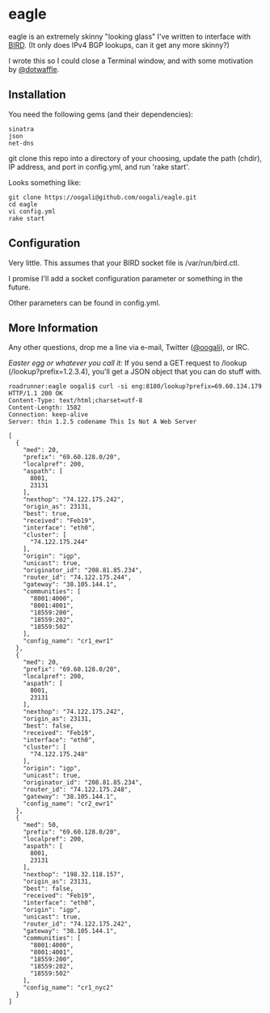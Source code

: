 # eagle

eagle is an extremely skinny "looking glass" I've written to interface with [BIRD].
(It only does IPv4 BGP lookups, can it get any more skinny?)

I wrote this so I could close a Terminal window, and with some motivation by [@dotwaffle].

## Installation

You need the following gems (and their dependencies):

    sinatra
    json
    net-dns

git clone this repo into a directory of your choosing, update the path (chdir), IP address, and port in config.yml, and run 'rake start'.

Looks something like:

    git clone https://oogali@github.com/oogali/eagle.git
    cd eagle
    vi config.yml
    rake start

## Configuration

Very little. This assumes that your BIRD socket file is /var/run/bird.ctl.

I promise I'll add a socket configuration parameter or something in the future.

Other parameters can be found in config.yml.

## More Information

Any other questions, drop me a line via e-mail, Twitter ([@oogali]), or IRC.

*Easter egg or whatever you call it:* If you send a GET request to /lookup (/lookup?prefix=1.2.3.4), you'll get a JSON object that you can do stuff with.

    roadrunner:eagle oogali$ curl -si eng:8180/lookup?prefix=69.60.134.179
    HTTP/1.1 200 OK
    Content-Type: text/html;charset=utf-8
    Content-Length: 1582
    Connection: keep-alive
    Server: thin 1.2.5 codename This Is Not A Web Server
    
    [
      {
        "med": 20,
        "prefix": "69.60.128.0/20",
        "localpref": 200,
        "aspath": [
          8001,
          23131
        ],
        "nexthop": "74.122.175.242",
        "origin_as": 23131,
        "best": true,
        "received": "Feb19",
        "interface": "eth0",
        "cluster": [
          "74.122.175.244"
        ],
        "origin": "igp",
        "unicast": true,
        "originator_id": "208.81.85.234",
        "router_id": "74.122.175.244",
        "gateway": "38.105.144.1",
        "communities": [
          "8001:4000",
          "8001:4001",
          "18559:200",
          "18559:202",
          "18559:502"
        ],
        "config_name": "cr1_ewr1"
      },
      {
        "med": 20,
        "prefix": "69.60.128.0/20",
        "localpref": 200,
        "aspath": [
          8001,
          23131
        ],
        "nexthop": "74.122.175.242",
        "origin_as": 23131,
        "best": false,
        "received": "Feb19",
        "interface": "eth0",
        "cluster": [
          "74.122.175.248"
        ],
        "origin": "igp",
        "unicast": true,
        "originator_id": "208.81.85.234",
        "router_id": "74.122.175.248",
        "gateway": "38.105.144.1",
        "config_name": "cr2_ewr1"
      },
      {
        "med": 50,
        "prefix": "69.60.128.0/20",
        "localpref": 200,
        "aspath": [
          8001,
          23131
        ],
        "nexthop": "198.32.118.157",
        "origin_as": 23131,
        "best": false,
        "received": "Feb19",
        "interface": "eth0",
        "origin": "igp",
        "unicast": true,
        "router_id": "74.122.175.242",
        "gateway": "38.105.144.1",
        "communities": [
          "8001:4000",
          "8001:4001",
          "18559:200",
          "18559:202",
          "18559:502"
        ],
        "config_name": "cr1_nyc2"
      }
    ]

[BIRD]: http://bird.network.cz/
[@dotwaffle]: http://twitter.com/dotwaffle
[@oogali]: http://twitter.com/oogali

